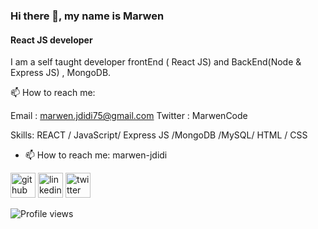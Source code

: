 ### Hi there 👋, my name is Marwen
#### React JS developer
I am a self taught developer frontEnd ( React JS) and BackEnd(Node & Express JS) , MongoDB.



📫 How to reach me: 

Email : marwen.jdidi75@gmail.com
Twitter : MarwenCode

Skills: REACT / JavaScript/ Express JS /MongoDB /MySQL/ HTML / CSS

- 📫 How to reach me: marwen-jdidi 


[<img src='https://cdn.jsdelivr.net/npm/simple-icons@3.0.1/icons/github.svg' alt='github' height='40'>](https://github.com/MarwenCode)  [<img src='https://cdn.jsdelivr.net/npm/simple-icons@3.0.1/icons/linkedin.svg' alt='linkedin' height='40'>](https://www.linkedin.com/in/marwen-jdidi-69668344/)  [<img src='https://cdn.jsdelivr.net/npm/simple-icons@3.0.1/icons/twitter.svg' alt='twitter' height='40'>](https://twitter.com/MarwenCode)  

 

![Profile views](https://gpvc.arturio.dev/MarwenCode)  















